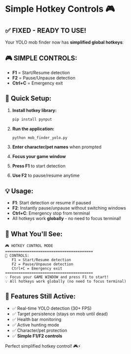 # Simple Hotkey Controls 🎮

## ✅ **FIXED - READY TO USE!**

Your YOLO mob finder now has **simplified global hotkeys**:

## 🎮 **SIMPLE CONTROLS:**
- **F1** = Start/Resume detection
- **F2** = Pause/Unpause detection 
- **Ctrl+C** = Emergency exit

## 🚀 **Quick Setup:**

1. **Install hotkey library:**
   ```bash
   pip install pynput
   ```

2. **Run the application:**
   ```bash
   python mob_finder_yolo.py
   ```

3. **Enter character/pet names** when prompted

4. **Focus your game window**

5. **Press F1** to start detection

6. **Use F2** to pause/resume anytime

## 💡 **Usage:**
- **F1**: Start detection or resume if paused
- **F2**: Instantly pause/unpause without switching windows
- **Ctrl+C**: Emergency stop from terminal
- All hotkeys work **globally** - no need to focus terminal!

## 🎯 **What You'll See:**
```
🎮 HOTKEY CONTROL MODE
========================================
🎯 CONTROLS:
   F1 = Start/Resume detection
   F2 = Pause/Unpause detection
   Ctrl+C = Emergency exit
========================================
💡 Focus your GAME WINDOW and press F1 to start!
💡 All hotkeys work globally (no need to focus terminal)
```

## 🧠 **Features Still Active:**
- ✅ Real-time YOLO detection (30+ FPS)
- ✅ Target persistence (stays on mob until dead)
- ✅ Health bar monitoring 
- ✅ Active hunting mode
- ✅ Character/pet protection
- ✅ **Simple F1/F2 controls**

Perfect simplified hotkey control! 🎮⚡
